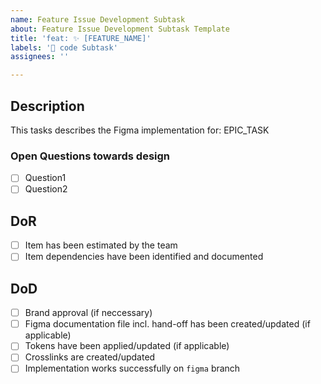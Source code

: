 ```yaml
---
name: Feature Issue Development Subtask
about: Feature Issue Development Subtask Template
title: 'feat: ✨ [FEATURE_NAME]'
labels: '🔧 code Subtask'
assignees: ''

---
```


## Description
This tasks describes the Figma implementation for: EPIC_TASK

### Open Questions towards design
- [ ] Question1
- [ ] Question2

## DoR
- [ ] Item has been estimated by the team
- [ ] Item dependencies have been identified and documented

## DoD
- [ ] Brand approval (if neccessary)
- [ ] Figma documentation file incl. hand-off has been created/updated (if applicable)
- [ ] Tokens have been applied/updated (if applicable)
- [ ] Crosslinks are created/updated
- [ ] Implementation works successfully on `figma` branch
